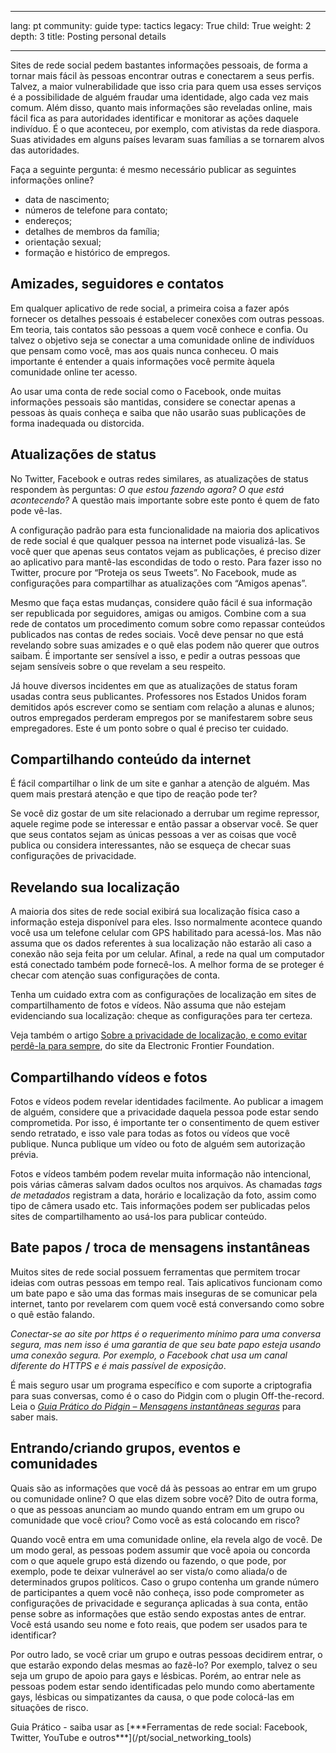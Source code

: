 

---

lang: pt
community: guide
type: tactics
legacy: True
child: True
weight: 2
depth: 3
title: Posting personal details

---

Sites de rede social pedem bastantes informações pessoais, de forma a tornar mais fácil às pessoas encontrar outras e conectarem a seus perfis. Talvez, a maior vulnerabilidade que isso cria para quem usa esses serviços é a possibilidade de alguém fraudar uma identidade, algo cada vez mais comum. Além disso, quanto mais informações são reveladas online, mais fácil fica as para autoridades identificar e monitorar as ações daquele indivíduo. É o que aconteceu, por exemplo, com ativistas da rede diaspora. Suas atividades em alguns países levaram suas famílias a se tornarem alvos das autoridades.

Faça a seguinte pergunta: é mesmo necessário publicar as seguintes informações online?

  * data de nascimento;
  * números de telefone para contato;
  * endereços;
  * detalhes de membros da família;
  * orientação sexual;
  * formação e histórico de empregos.


## Amizades, seguidores e contatos ##

Em qualquer aplicativo de rede social, a primeira coisa a fazer após fornecer os detalhes pessoais é estabelecer conexões com outras pessoas. Em teoria, tais contatos são pessoas a quem você conhece e confia. Ou talvez o objetivo seja se conectar a uma comunidade online de indivíduos que pensam como você, mas aos quais nunca conheceu. O mais importante é entender a quais informações você permite àquela comunidade online ter acesso.

Ao usar uma conta de rede social como o Facebook, onde muitas informações pessoais são mantidas, considere se conectar apenas a pessoas às quais conheça e saiba que não usarão suas publicações de forma inadequada ou distorcida.


## Atualizações de status ##

No Twitter, Facebook e outras redes similares, as atualizações de status respondem às perguntas: *O que estou fazendo agora? O que está acontecendo?* A questão mais importante sobre este ponto é quem de fato pode vê-las.

A configuração padrão para esta funcionalidade na maioria dos aplicativos de rede social é que qualquer pessoa na internet pode visualizá-las. Se você quer que apenas seus contatos vejam as publicações, é preciso dizer ao aplicativo para mantê-las escondidas de todo o resto. Para fazer isso no Twitter, procure por “Proteja os seus Tweets”. No Facebook, mude as configurações para compartilhar as atualizações com “Amigos apenas”.

Mesmo que faça estas mudanças, considere quão fácil é sua informação ser republicada por seguidores, amigas ou amigos. Combine com a sua rede de contatos um procedimento comum sobre como repassar conteúdos publicados nas contas de redes sociais. Você deve pensar no que está revelando sobre suas amizades e o quê elas podem não querer que outros saibam. É importante ser sensível a isso, e pedir a outras pessoas que sejam sensíveis sobre o que revelam a seu respeito.

Já houve diversos incidentes em que as atualizações de status foram usadas contra seus publicantes. Professores nos Estados Unidos foram demitidos após escrever como se sentiam com relação a alunas e alunos; outros empregados perderam empregos por se manifestarem sobre seus empregadores. Este é um ponto sobre o qual é preciso ter cuidado.


## Compartilhando conteúdo da internet ##

É fácil compartilhar o link de um site e ganhar a atenção de alguém. Mas quem mais prestará atenção e que tipo de reação pode ter?

Se você diz gostar de um site relacionado a derrubar um regime repressor, aquele regime pode se interessar e então passar a observar você. Se quer que seus contatos sejam as únicas pessoas a ver as coisas que você publica ou considera interessantes, não se esqueça de checar suas configurações de privacidade.


## Revelando sua localização ##

A maioria dos sites de rede social exibirá sua localização física caso a informação esteja disponível para eles. Isso normalmente acontece quando você usa um telefone celular com GPS habilitado para acessá-los. Mas não assuma que os dados referentes à sua localização não estarão ali caso a conexão não seja feita por um celular. Afinal, a rede na qual um computador está conectado também pode fornecê-los. A melhor forma de se proteger é checar com atenção suas configurações de conta.

Tenha um cuidado extra com as configurações de localização em sites de compartilhamento de fotos e vídeos. Não assuma que não estejam evidenciando sua localização: cheque as configurações para ter certeza.

Veja também o artigo [Sobre a privacidade de localização, e como evitar perdê-la para sempre](https://www.eff.org/wp/locational-privacy), do site da Electronic Frontier Foundation.


## Compartilhando vídeos e fotos ##

Fotos e vídeos podem revelar identidades facilmente. Ao publicar a imagem de alguém, considere que a privacidade daquela pessoa pode estar sendo comprometida. Por isso, é importante ter o consentimento de quem estiver sendo retratado, e isso vale para todas as fotos ou vídeos que você publique. Nunca publique um vídeo ou foto de alguém sem autorização prévia.

Fotos e vídeos também podem revelar muita informação não intencional, pois várias câmeras salvam dados ocultos nos arquivos. As chamadas *tags de metadados* registram a data, horário e localização da foto, assim como tipo de câmera usado etc. Tais informações podem ser publicadas pelos sites de compartilhamento ao usá-los para publicar conteúdo.


## Bate papos / troca de mensagens instantâneas ##

Muitos sites de rede social possuem ferramentas que permitem trocar ideias com outras pessoas em tempo real. Tais aplicativos funcionam como um bate papo e são uma das formas mais inseguras de se comunicar pela internet, tanto por revelarem com quem você está conversando como sobre o quê estão falando.

*Conectar-se ao site por https é o requerimento mínimo para uma conversa segura, mas nem isso é uma garantia de que seu bate papo esteja usando uma conexão segura. Por exemplo, o Facebook chat usa um canal diferente do HTTPS e é mais passível de exposição*.

É mais seguro usar um programa específico e com suporte a criptografia para suas conversas, como é o caso do Pidgin com o plugin Off-the-record. Leia o [*Guia Prático do Pidgin – Mensagens instantâneas seguras*](/pt/pidgin_main) para saber mais.


## Entrando/criando grupos, eventos e comunidades ##

Quais são as informações que você dá às pessoas ao entrar em um grupo ou comunidade online? O que elas dizem sobre você? Dito de outra forma, o que as pessoas anunciam ao mundo quando entram em um grupo ou comunidade que você criou? Como você as está colocando em risco?

Quando você entra em uma comunidade online, ela revela algo de você. De um modo geral, as pessoas podem assumir que você apoia ou concorda com o que aquele grupo está dizendo ou fazendo, o que pode, por exemplo, pode te deixar vulnerável ao ser vista/o como aliada/o de determinados grupos políticos. Caso o grupo contenha um grande número de participantes a quem você não conheça, isso pode comprometer as configurações de privacidade e segurança aplicadas à sua conta, então pense sobre as informações que estão sendo expostas antes de entrar. Você está usando seu nome e foto reais, que podem ser usados para te identificar?

Por outro lado, se você criar um grupo e outras pessoas decidirem entrar, o que estarão expondo delas mesmas ao fazê-lo? Por exemplo, talvez o seu seja um grupo de apoio para gays e lésbicas. Porém, ao entrar nele as pessoas podem estar sendo identificadas pelo mundo como  abertamente gays, lésbicas ou simpatizantes da causa, o que pode colocá-las em situações de risco.


<div class="getstarted" markdown="1">
Guia Prático - saiba usar as [***Ferramentas de rede social: Facebook, Twitter, YouTube e outros***](/pt/social_networking_tools)
</div>


